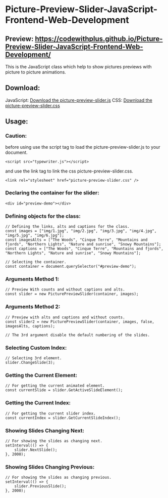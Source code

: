 # Picture-Preview-Slider-JavaScript-Frontend-Web-Development

## Preview: https://codewithplus.github.io/Picture-Preview-Slider-JavaScript-Frontend-Web-Development/

This is the JavaScript class which help to show pictures previews with picture to picture animations.

## Download:
JavaScript: [Download the picture-preview-slider.js](https://github.com/CodeWithPlus/Picture-Preview-Slider-JavaScript-Frontend-Web-Development/blob/main/js/picture-preview-slider.js)
CSS: [Download the picture-preview-slider.css](https://github.com/CodeWithPlus/Picture-Preview-Slider-JavaScript-Frontend-Web-Development/blob/main/css/picture-preview-slider.css)


## Usage:

### Caution:
before using use the script tag to load the picture-preview-slider.js to your document.
```
<script src="typewriter.js"></script>
```
and use the link tag to link the css picture-preview-slider.css.
```
<link rel="stylesheet" href="picture-preview-slider.css" />
```

### Declaring the container for the slider:
```
<div id="preview-demo"></div>
```

### Defining objects for the class:
```
// Defining the links, alts and captions for the class.
const images = ["img/1.jpg", "img/2.jpg", "img/3.jpg", "img/4.jpg", "img/5.jpg", "img/6.jpg"];
const imagesAlts = ["The Woods", "Cinque Terre", "Mountains and fjords", "Northern Lights", "Nature and sunrise", "Snowy Mountains"];
const captions = ["The Woods", "Cinque Terre", "Mountains and fjords", "Northern Lights", "Nature and sunrise", "Snowy Mountains"];

// Selecting the container.
const container = document.querySelector("#preview-demo");

```

### Arguments Method 1:
```
// Preview With counts and without captions and alts.
const slider = new PicturePreviewSlider(container, images);
```

### Arguments Method 2:
```
// Preview with alts and captions and without counts.
const slider2 = new PicturePreviewSlider(container, images, false, imagesAlts, captions);

// The 3rd argument disable the default numbering of the slides.
```

### Selecting Custom Index:
```
// Selecting 3rd element.
slider.ChangeSlide(3);
```

### Getting the Current Element:
```
// For getting the current animated element.
const currentSlide = slider.GetActiveSlideElement();
```

### Getting the Current Index:
```
// For getting the current slider index.
const currentIndex = slider.GetCurrentSlideIndex();
```

### Showing Slides Changing Next:
```
// For showing the slides as changing next.
setInterval(() => {
    slider.NextSlide();
}, 2000);
```

### Showing Slides Changing Previous:
```
// For showing the slides as changing previous.
setInterval(() => {
    slider.PreviousSlide();
}, 2000);
```
